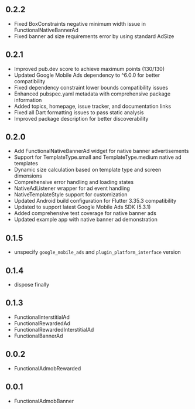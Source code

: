 ## 0.2.2
- Fixed BoxConstraints negative minimum width issue in FunctionalNativeBannerAd
- Fixed banner ad size requirements error by using standard AdSize

## 0.2.1
- Improved pub.dev score to achieve maximum points (130/130)
- Updated Google Mobile Ads dependency to ^6.0.0 for better compatibility
- Fixed dependency constraint lower bounds compatibility issues
- Enhanced pubspec.yaml metadata with comprehensive package information
- Added topics, homepage, issue tracker, and documentation links
- Fixed all Dart formatting issues to pass static analysis
- Improved package description for better discoverability

## 0.2.0
- Add FunctionalNativeBannerAd widget for native banner advertisements
- Support for TemplateType.small and TemplateType.medium native ad templates
- Dynamic size calculation based on template type and screen dimensions
- Comprehensive error handling and loading states
- NativeAdListener wrapper for ad event handling
- NativeTemplateStyle support for customization
- Updated Android build configuration for Flutter 3.35.3 compatibility
- Updated to support latest Google Mobile Ads SDK (5.3.1)
- Added comprehensive test coverage for native banner ads
- Updated example app with native banner ad demonstration

## 0.1.5
- unspecify `google_mobile_ads` and `plugin_platform_interface` version

## 0.1.4
* dispose finally

## 0.1.3
* FunctionalInterstitialAd
* FunctionalRewardedAd
* FunctionalRewardedInterstitialAd
* FunctionalBannerAd

## 0.0.2
* FunctionalAdmobRewarded

## 0.0.1
* FunctionalAdmobBanner
